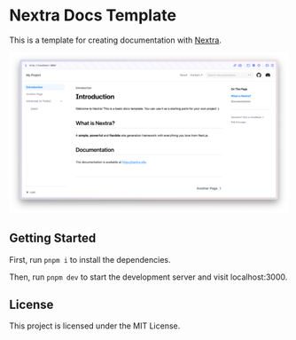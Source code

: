 # Nextra Docs Template

This is a template for creating documentation with [Nextra](https://nextra.site).

![](.github/screenshot.png)

## Getting Started

First, run `pnpm i` to install the dependencies.

Then, run `pnpm dev` to start the development server and visit localhost:3000.

## License

This project is licensed under the MIT License.
